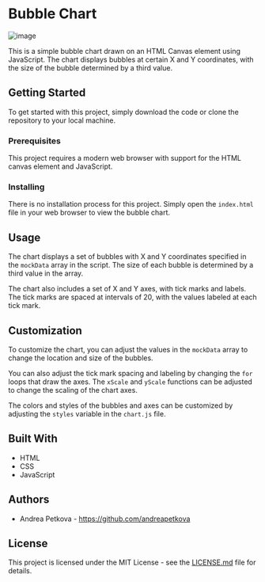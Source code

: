 # Bubble Chart

![image](https://user-images.githubusercontent.com/82291897/232204020-30b6e6c3-5a7d-4b7a-a858-41241b8308e9.png)

This is a simple bubble chart drawn on an HTML Canvas element using JavaScript. The chart displays bubbles at certain X and Y coordinates, with the size of the bubble determined by a third value.

## Getting Started

To get started with this project, simply download the code or clone the repository to your local machine.

### Prerequisites

This project requires a modern web browser with support for the HTML canvas element and JavaScript.

### Installing

There is no installation process for this project. Simply open the `index.html` file in your web browser to view the bubble chart.

## Usage

The chart displays a set of bubbles with X and Y coordinates specified in the `mockData` array in the script. The size of each bubble is determined by a third value in the array.

The chart also includes a set of X and Y axes, with tick marks and labels. The tick marks are spaced at intervals of 20, with the values labeled at each tick mark.

## Customization

To customize the chart, you can adjust the values in the `mockData` array to change the location and size of the bubbles.

You can also adjust the tick mark spacing and labeling by changing the `for` loops that draw the axes. 
The `xScale` and `yScale` functions can be adjusted to change the scaling of the chart axes.

The colors and styles of the bubbles and axes can be customized by adjusting the `styles` variable in the `chart.js` file.

## Built With

* HTML
* CSS
* JavaScript

## Authors

* Andrea Petkova - https://github.com/andreapetkova

## License

This project is licensed under the MIT License - see the [LICENSE.md](LICENSE.md) file for details.
